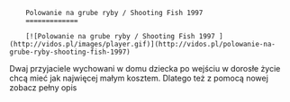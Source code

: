 
        Polowanie na grube ryby / Shooting Fish 1997 
        =============
        
        [![Polowanie na grube ryby / Shooting Fish 1997 ](http://vidos.pl/images/player.gif)](http://vidos.pl/polowanie-na-grube-ryby-shooting-fish-1997)
        
        
 Dwaj przyjaciele wychowani w domu dziecka po wejściu w dorosłe życie chcą mieć jak najwięcej małym kosztem. Dlatego też z pomocą nowej zobacz pełny opis
    